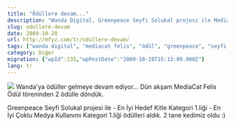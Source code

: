 ```yaml
---
title: "Ödüllere devam..."
description: "Wanda Digital, Greenpeace Seyfi Solukal projesi ile MediaCat Felis Ödülleri'nden iki birincilik ödülü kazandı: En İyi Hedef Kitle ve En İyi Çoklu Medya Kullanımı."
slug: odullere-devam
date: 2009-10-28
url: http://mfyz.com/tr/odullere-devam/
tags: ["wanda digital", "mediacat felis", "ödül", "greenpeace", "seyfi solukal"]
category: Diğer
migration: {"wpId":235,"wpPostDate":"2009-10-28T15:13:09.000Z"}
lang: tr
---
```


![](/images/archive/tr/2009/10/felis.gif) Wanda'ya ödüller gelmeye devam ediyor... Dün akşam MediaCat Felis Ödül töreninden 2 ödülle döndük.

Greenpeace Seyfi Solukal projesi ile - En İyi Hedef Kitle Kategori 1.liği - En İyi Çoklu Medya Kullanımı Kategori 1.liği ödülleri aldık. 2 tane kedimiz oldu :)